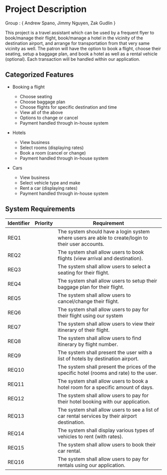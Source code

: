 # Project Description

Group : { Andrew Spano, Jimmy Nguyen, Zak Gudlin }

This project is a travel assistant which can be used by a frequent flyer to book/manage their flight, book/manage a
hotel in the vicinity of the destination airport, and arrange for transportation from that very same vicinity as well.
The patron will have the option to book a flight, choose their seating, setup a baggage plan, and book a hotel as well as a rental vehicle (optional).
Each transaction will be handled within our application.

## Categorized Features

* Booking a flight
	* Choose seating
	* Choose baggage plan
	* Choose flights for specific destination and time
	* View all of the above
	* Options to change or cancel
	* Payment handled through in-house system 

* Hotels
	* View business
	* Select rooms (displaying rates)
	* Book a room (cancel or change)
	* Payment handled through in-house system

* Cars
	* View business
	* Select vehicle type and make
	* Rent a car (displaying rates)
	* Payment handled through in-house system


## System Requirements

Identifier | Priority | Requirement
---------- | ---------| -----------
REQ1  |  | The system should have a login system where users are able to create/login to their user accounts.
REQ2  |  | The system shall allow users to book flights (view arrival and destination).  
REQ3  |  | The system shall allow users to select a seating for their flight.
REQ4  |  | The system shall allow users to setup their baggage plan for their flight.
REQ5  |  | The system shall allow users to cancel/change their flight.
REQ6  |  | The system shall allow users to pay for their flight using our system
REQ7  |  | The system shall allow users to view their itinerary of their flight.
REQ8  |  | The system shall allow users to find itinerary by flight number.
REQ9  |  | The system shall present the user with a list of hotels by destination airport. 
REQ10 |  | The system shall present the prices of the specific hotel (rooms and rate) to the user.
REQ11 |  | The system shall allow users to book a hotel room for a specific amount of days.
REQ12 |  | The system shall allow users to pay for their hotel booking with our application.
REQ13 |  | The system shall allow users to see a list of car rental services by their airport destination.
REQ14 |  | The system shall display various types of vehicles to rent (with rates).
REQ15 |  | The system shall allow users to book their car rental.
REQ16 |  | The system shall allow users to pay for rentals using our application.



